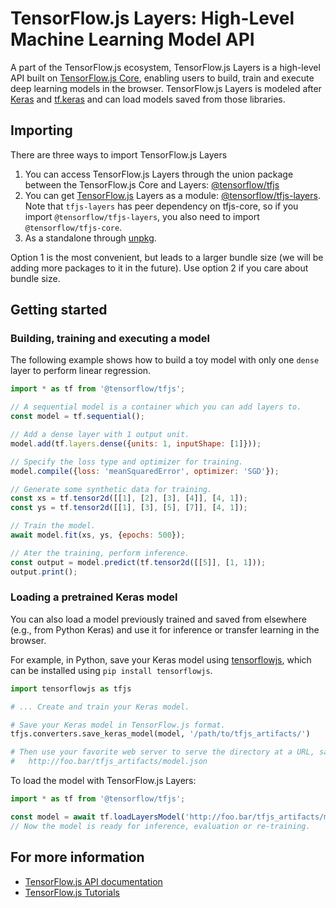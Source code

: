 # TensorFlow.js Layers: High-Level Machine Learning Model API

A part of the TensorFlow.js ecosystem, TensorFlow.js Layers is a high-level
API built on [TensorFlow.js Core](/tfjs-core),
enabling users to build, train and execute deep learning models in the browser.
TensorFlow.js Layers is modeled after
[Keras](https://keras.io/) and
[tf.keras](https://www.tensorflow.org/api_docs/python/tf/keras) and can
load models saved from those libraries.

## Importing

There are three ways to import TensorFlow.js Layers

1. You can access TensorFlow.js Layers through the union package
   between the TensorFlow.js Core and Layers:
   [@tensorflow/tfjs](https://www.npmjs.com/package/@tensorflow/tfjs)
2. You can get [TensorFlow.js](https://github.com/tensorflow/tfjs) Layers as a module:
   [@tensorflow/tfjs-layers](https://www.npmjs.com/package/@tensorflow/tfjs-layers).
   Note that `tfjs-layers` has peer dependency on tfjs-core, so if you import
   `@tensorflow/tfjs-layers`, you also need to import
   `@tensorflow/tfjs-core`.
3. As a standalone through [unpkg](https://unpkg.com/).

Option 1 is the most convenient, but leads to a larger bundle size (we will be
adding more packages to it in the future). Use option 2 if you care about bundle
size.

## Getting started

### Building, training and executing a model

The following example shows how to build a toy model with only one `dense` layer
to perform linear regression.

```js
import * as tf from '@tensorflow/tfjs';

// A sequential model is a container which you can add layers to.
const model = tf.sequential();

// Add a dense layer with 1 output unit.
model.add(tf.layers.dense({units: 1, inputShape: [1]}));

// Specify the loss type and optimizer for training.
model.compile({loss: 'meanSquaredError', optimizer: 'SGD'});

// Generate some synthetic data for training.
const xs = tf.tensor2d([[1], [2], [3], [4]], [4, 1]);
const ys = tf.tensor2d([[1], [3], [5], [7]], [4, 1]);

// Train the model.
await model.fit(xs, ys, {epochs: 500});

// Ater the training, perform inference.
const output = model.predict(tf.tensor2d([[5]], [1, 1]));
output.print();
```

### Loading a pretrained Keras model

You can also load a model previously trained and saved from elsewhere (e.g.,
from Python Keras) and use it for inference or transfer learning in the browser.

For example, in Python, save your Keras model using
[tensorflowjs](https://pypi.org/project/tensorflowjs/),
which can be installed using `pip install tensorflowjs`.


```python
import tensorflowjs as tfjs

# ... Create and train your Keras model.

# Save your Keras model in TensorFlow.js format.
tfjs.converters.save_keras_model(model, '/path/to/tfjs_artifacts/')

# Then use your favorite web server to serve the directory at a URL, say
#   http://foo.bar/tfjs_artifacts/model.json
```

To load the model with TensorFlow.js Layers:

```js
import * as tf from '@tensorflow/tfjs';

const model = await tf.loadLayersModel('http://foo.bar/tfjs_artifacts/model.json');
// Now the model is ready for inference, evaluation or re-training.
```

## For more information

- [TensorFlow.js API documentation](https://js.tensorflow.org/api/latest/)
- [TensorFlow.js Tutorials](https://js.tensorflow.org/tutorials/)
